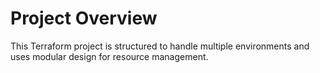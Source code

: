 # Project Overview
This Terraform project is structured to handle multiple environments and uses modular design for resource management.